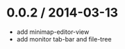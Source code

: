 
0.0.2 / 2014-03-13
==================

  * add minimap-editor-view
  * add monitor tab-bar and file-tree
